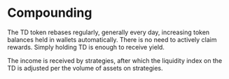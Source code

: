 # Compounding

The TD token rebases regularly, generally every day, increasing token balances held in wallets automatically. There is no need to actively claim rewards. Simply holding TD is enough to receive yield.

The income is received by strategies, after which the liquidity index on the TD is adjusted per the volume of assets on strategies.

